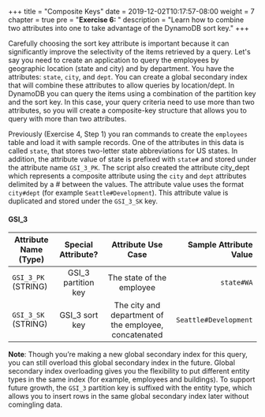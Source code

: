 +++
title = "Composite Keys"
date = 2019-12-02T10:17:57-08:00
weight = 7
chapter = true
pre = "<b>Exercise 6: </b>"
description = "Learn how to combine two attributes into one to take advantage of the DynamoDB sort key."
+++


Carefully choosing the sort key attribute is important because it can significantly improve the selectivity of the items retrieved by a query. Let's say you need to create an application to query the employees by geographic location (state and city) and by department. You have the attributes: `state`, `city`, and `dept`. You can create a global secondary index that will combine these attributes to allow queries by location/dept. In DynamoDB you can query the items using a combination of the partition key and the sort key. In this case, your query criteria need to use more than two attributes, so you will create a composite-key structure that allows you to query with more than two attributes.

Previously (Exercise 4, Step 1) you ran commands to create the `employees` table and load it with sample records. One of the attributes in this data is called `state`, that stores two-letter state abbreviations for US states. In addition, the attribute value of state is prefixed with `state#` and stored under the attribute name `GSI_3_PK`. The script also created the attribute city_dept which represents a composite attribute using the `city` and `dept` attributes delimited by a # between the values. The attribute value uses the format `city#dept` (for example `Seattle#Development`). This attribute value is duplicated and stored under the `GSI_3_SK` key.


#### GSI_3

| Attribute Name (Type)        | Special Attribute?           | Attribute Use Case          | Sample Attribute Value  |
| ------------- |:-------------:|:-------------:| -----:|
| `GSI_3_PK` (STRING)      | GSI_3 partition key | The state of the employee  | `state#WA`  |
| `GSI_3_SK` (STRING)      | GSI_3 sort key | The city and department of the employee, concatenated  | `Seattle#Development`  |


**Note**: Though you’re making a new global secondary index for this query, you can still overload this global secondary index in the future. Global secondary index overloading gives you the flexibility to put different entity types in the same index (for example, employees and buildings). To support future growth, the `GSI_3` partition key is suffixed with the entity type, which allows you to insert rows in the same global secondary index later without comingling data.
